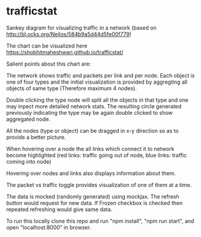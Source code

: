 # trafficstat

Sankey diagram for visualizing traffic in a network (based on http://bl.ocks.org/Neilos/584b9a5d44d5fe00f779)

The chart can be visualized here https://shobhitmaheshwari.github.io/trafficstat/

Salient points about this chart are:

The network shows traffic and packets per link and per node. Each object is one of four types and the initial visualization is provided by aggregting all objects of same type (Therefore maximum 4 nodes).

Double clicking the type node will split all the objects in that type and one may inpect more detailed network stats. The resulting circle generated previously indicating the type may be again double clicked to show aggregated node.

All the nodes (type or object) can be dragged in x-y direction so as to provide a better picture.

When hovering over a node the all links which connect it to network become highlighted (red links: traffic going out of node, blue links: traffic coming into node)

Hovering over nodes and links also displays information about them.

The packet vs traffic toggle provides visualization of one of them at a time.

The data is mocked (randomly generated) using mockjax. The refresh button would request for new data. If Frozen checkbox is checked then repeated refreshing would give same data.


To run this locally clone this repo and run	"npm	install", "npm	run	start", and	open "localhost:8000" in browser.
